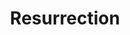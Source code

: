 ---
title: "Resurrection"
permalink: /spells/resurrection/
tags:
  - Spell
  - 7th Level
  - Necromancy
available_for:
  - Bard
  - Cleric
level: "7th Level"
school: "Necromancy"
range: "Touch"
comp:
  - V
  - S
  - M
material: "a diamond worth at least 1,000gp, which the spell consumes."
cast_time: "1 Hour"
description: |
  You touch a dead creature that has been dead for no more than a century, that didn't die of old age, and that isn't undead. If its soul is free and willing, the target returns to life with all its hit points.

  This spell neutralizes any poisons and cures normal diseases afflicting the creature when it died. It doesn't, however, remove magical diseases, curses, and the like; if such effects aren't removed prior to casting the spell, they afflict the target on its return to life.

  This spell closes all mortal wounds and restores any missing body parts.

  Coming back from the dead is an ordeal. The target takes a -4 penalty to all attack rolls, saving throws, and ability checks. Every time the target finishes a long rest, the penalty is reduced by 1 until it disappears.

  Casting this spell to restore life to a creature that has been dead for one year or longer taxes you greatly. Until you finish a long rest, you can't cast spells again, and you have disadvantage on all attack rolls, ability checks, and saving throws.
excerpt: "You touch a dead creature that has been dead for no more than a century, that didn't die of old age, and that isn't undead."
source: "Basic Rules"
---